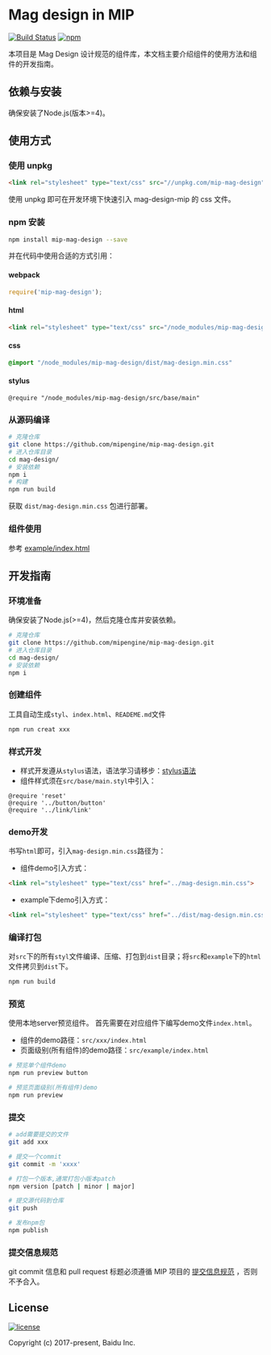 # Mag design in MIP

[![Build Status](https://travis-ci.org/mipengine/mip-mag-design.svg?branch=master)](https://travis-ci.org/mipengine/mag-design) [![npm](https://img.shields.io/npm/v/mip-mag-design.svg)](https://www.npmjs.com/package/mip-mag-design)

本项目是 Mag Design 设计规范的组件库，本文档主要介绍组件的使用方法和组件的开发指南。

## 依赖与安装

确保安装了Node.js(版本>=4)。

## 使用方式

### 使用 unpkg

```html
<link rel="stylesheet" type="text/css" src="//unpkg.com/mip-mag-design">
```

使用 unpkg 即可在开发环境下快速引入 mag-design-mip 的 css 文件。

### npm 安装

```bash
npm install mip-mag-design --save
```

并在代码中使用合适的方式引用：

#### webpack

```javascript
require('mip-mag-design');
```

#### html

```html
<link rel="stylesheet" type="text/css" src="/node_modules/mip-mag-design/dist/mag-design.min.css">
```

#### css

```css
@import "/node_modules/mip-mag-design/dist/mag-design.min.css"
```

#### stylus

```stylus
@require "/node_modules/mip-mag-design/src/base/main"
```

### 从源码编译

```bash
# 克隆仓库
git clone https://github.com/mipengine/mip-mag-design.git
# 进入仓库目录
cd mag-design/
# 安装依赖
npm i
# 构建
npm run build
```

获取 `dist/mag-design.min.css` 包进行部署。

### 组件使用

参考 [example/index.html](example/index.html)

## 开发指南

### 环境准备

确保安装了Node.js(>=4)，然后克隆仓库并安装依赖。

```bash
# 克隆仓库
git clone https://github.com/mipengine/mip-mag-design.git
# 进入仓库目录
cd mag-design/
# 安装依赖
npm i
```

### 创建组件
工具自动生成`styl`、`index.html`、`READEME.md`文件
```bash
npm run creat xxx
```

### 样式开发

- 样式开发遵从`stylus`语法，语法学习请移步：[stylus语法](http://stylus-lang.com/)
- 组件样式须在`src/base/main.styl`中引入：

```
@require 'reset'
@require '../button/button'
@require '../link/link'
```

### demo开发

书写`html`即可，引入`mag-design.min.css`路径为：

- 组件demo引入方式：
```html
<link rel="stylesheet" type="text/css" href="../mag-design.min.css">
```

- example下demo引入方式：
```html
<link rel="stylesheet" type="text/css" href="../dist/mag-design.min.css">
```


### 编译打包
对`src`下的所有`styl`文件编译、压缩、打包到`dist`目录；将`src`和`example`下的`html`文件拷贝到`dist`下。

```bash
npm run build
```

### 预览

使用本地server预览组件。
首先需要在对应组件下编写demo文件`index.html`。
- 组件的demo路径：`src/xxx/index.html`
- 页面级别(所有组件)的demo路径：`src/example/index.html`

```bash
# 预览单个组件demo
npm run preview button

# 预览页面级别(所有组件)demo
npm run preview
```

### 提交

```bash
# add需要提交的文件
git add xxx

# 提交一个commit
git commit -m 'xxxx'

# 打包一个版本,通常打包小版本patch
npm version [patch | minor | major]

# 提交源代码到仓库
git push

# 发布npm包
npm publish
```

### 提交信息规范

git commit 信息和 pull request 标题必须遵循 MIP 项目的 [提交信息规范](https://github.com/mipengine/spec/blob/master/docs/commit-message-spec.md) ，否则不予合入。

## License
<a href='https://github.com/mipengine/mip-mag-design/blob/master/LICENSE'>
    <img src='https://img.shields.io/github/license/mipengine/mip-mag-design.svg'  title='license' alt='license'>
</a>

Copyright (c) 2017-present, Baidu Inc.
